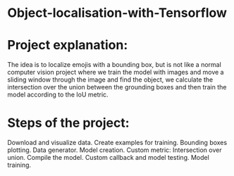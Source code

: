 # Object-localisation-with-Tensorflow

# Project explanation:
The idea is to localize emojis with a bounding box, but is not like a normal computer vision project where we train the model with images and move a sliding window through the image and find the object, we calculate the intersection over the union between the grounding boxes and then train the model according to the IoU metric.

# Steps of the project:
Download and visualize data.
Create examples for training.
Bounding boxes plotting.
Data generator.
Model creation.
Custom metric: Intersection over union.
Compile the model.
Custom callback and model testing.
Model training.

